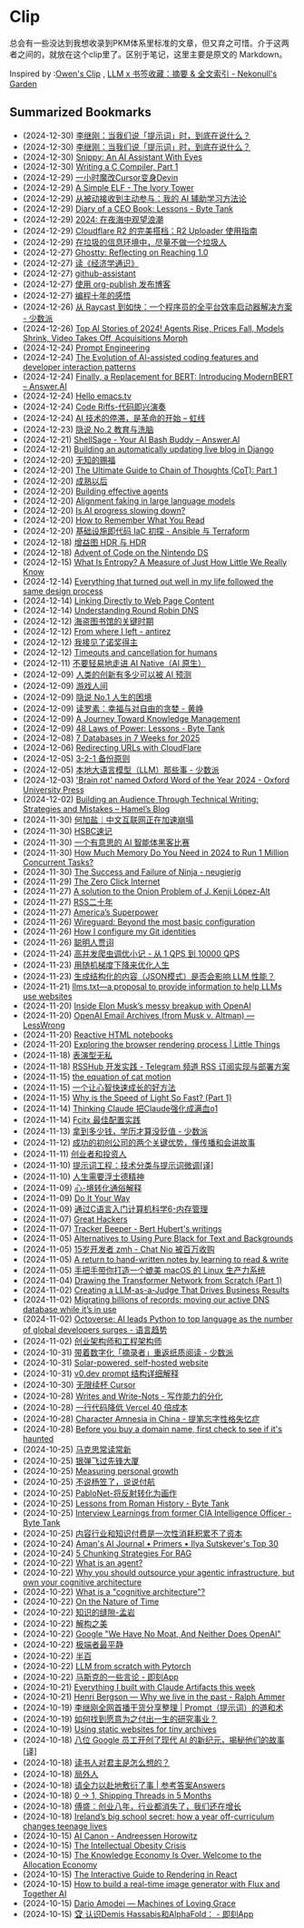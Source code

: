 # Clip
总会有一些没达到我想收录到PKM体系里标准的文章，但又弃之可惜。介于这两者之间的，就放在这个clip里了。区别于笔记，这里主要是原文的 Markdown。

Inspired by :[Owen's Clip](https://github.com/theowenyoung/clip) , [LLM x 书签收藏：摘要 & 全文索引 - Nekonull's Garden](https://nekonull.me/posts/llm_x_bookmark/)

## Summarized Bookmarks
- (2024-12-30) [李继刚：当我们说「提示词」时，到底在说什么？](2024/12/2024-12-30-李继刚：当我们说「提示词」时，到底在说什么？.md)
- (2024-12-30) [李继刚：当我们说「提示词」时，到底在说什么？](2024/12/2024-12-30-李继刚：当我们说「提示词」时，到底在说什么？.md)
- (2024-12-30) [Snippy: An AI Assistant With Eyes](2024/12/2024-12-30-snippy-an-ai-assistant-with-eyes.md)
- (2024-12-30) [Writing a C Compiler, Part 1](2024/12/2024-12-30-writing-a-c-compiler,-part-1.md)
- (2024-12-29) [一小时魔改Cursor变身Devin](2024/12/2024-12-29-一小时魔改cursor变身devin.md)
- (2024-12-29) [A Simple ELF - The Ivory Tower](2024/12/2024-12-29-a-simple-elf---the-ivory-tower.md)
- (2024-12-29) [从被动接收到主动参与：我的 AI 辅助学习方法论](2024/12/2024-12-29-从被动接收到主动参与：我的-ai-辅助学习方法论.md)
- (2024-12-29) [Diary of a CEO Book: Lessons - Byte Tank](2024/12/2024-12-29-diary-of-a-ceo-book-lessons---byte-tank.md)
- (2024-12-29) [2024: 在夜海中观望浪潮](2024/12/2024-12-29-2024-在夜海中观望浪潮.md)
- (2024-12-29) [Cloudflare R2 的完美搭档：R2 Uploader 使用指南](2024/12/2024-12-29-cloudflare-r2-的完美搭档：r2-uploader-使用指南.md)
- (2024-12-29) [在垃圾的信息环境中，尽量不做一个垃圾人](2024/12/2024-12-29-在垃圾的信息环境中，尽量不做一个垃圾人.md)
- (2024-12-27) [Ghostty: Reflecting on Reaching 1.0](2024/12/2024-12-27-ghostty-reflecting-on-reaching-1.0.md)
- (2024-12-27) [读《经济学通识》](2024/12/2024-12-27-读《经济学通识》.md)
- (2024-12-27) [github-assistant](2024/12/2024-12-27-github-assistant.md)
- (2024-12-27) [使用 org-publish 发布博客](2024/12/2024-12-27-使用-org-publish-发布博客.md)
- (2024-12-27) [编程十年的感悟](2024/12/2024-12-27-编程十年的感悟.md)
- (2024-12-26) [从 Raycast 到如快：一个程序员的全平台效率启动器解决方案 - 少数派](2024/12/2024-12-26-从-raycast-到如快：一个程序员的全平台效率启动器解决方案---少数派.md)
- (2024-12-26) [Top AI Stories of 2024! Agents Rise, Prices Fall, Models Shrink, Video Takes Off, Acquisitions Morph](2024/12/2024-12-26-top-ai-stories-of-2024!-agents-rise,-prices-fall,-models-shrink,-video-takes-off,-acquisitions-morph.md)
- (2024-12-24) [Prompt Engineering](2024/12/2024-12-24-prompt-engineering.md)
- (2024-12-24) [The Evolution of AI-assisted coding features and developer interaction patterns](2024/12/2024-12-24-the-evolution-of-ai-assisted-coding-features-and-developer-interaction-patterns.md)
- (2024-12-24) [Finally, a Replacement for BERT: Introducing ModernBERT – Answer.AI](2024/12/2024-12-24-finally,-a-replacement-for-bert-introducing-modernbert-–-answer.ai.md)
- (2024-12-24) [Hello emacs.tv](2024/12/2024-12-24-hello-emacs.tv.md)
- (2024-12-24) [Code Riffs-代码即兴演奏](2024/12/2024-12-24-code-riffs-代码即兴演奏.md)
- (2024-12-24) [AI 技术的停滞，是革命的开始 – 虹线](2024/12/2024-12-24-ai-技术的停滞，是革命的开始-–-虹线.md)
- (2024-12-23) [隐说 No.2  教育与洗脑](2024/12/2024-12-23-隐说-no.2-教育与洗脑.md)
- (2024-12-21) [ShellSage - Your AI Bash Buddy – Answer.AI](2024/12/2024-12-21-shellsage---your-ai-bash-buddy-–-answer.ai.md)
- (2024-12-21) [Building an automatically updating live blog in Django](2024/12/2024-12-21-building-an-automatically-updating-live-blog-in-django.md)
- (2024-12-20) [无知的赐福](2024/12/2024-12-20-无知的赐福.md)
- (2024-12-20) [The Ultimate Guide to Chain of Thoughts (CoT): Part 1](2024/12/2024-12-20-the-ultimate-guide-to-chain-of-thoughts-(cot)-part-1.md)
- (2024-12-20) [成熟以后](2024/12/2024-12-20-成熟以后.md)
- (2024-12-20) [Building effective agents](2024/12/2024-12-20-building-effective-agents.md)
- (2024-12-20) [Alignment faking in large language models](2024/12/2024-12-20-alignment-faking-in-large-language-models.md)
- (2024-12-20) [Is AI progress slowing down?](2024/12/2024-12-20-is-ai-progress-slowing-down.md)
- (2024-12-20) [How to Remember What You Read](2024/12/2024-12-20-how-to-remember-what-you-read.md)
- (2024-12-20) [基础设施即代码 IaC 初探 - Ansible 与 Terraform](2024/12/2024-12-20-基础设施即代码-iac-初探---ansible-与-terraform.md)
- (2024-12-18) [增益图 HDR 与 HDR](2024/12/2024-12-18-增益图-hdr-与-hdr.md)
- (2024-12-18) [Advent of Code on the Nintendo DS](2024/12/2024-12-18-advent-of-code-on-the-nintendo-ds.md)
- (2024-12-15) [What Is Entropy? A Measure of Just How Little We Really Know](2024/12/2024-12-15-what-is-entropy-a-measure-of-just-how-little-we-really-know.md)
- (2024-12-14) [Everything that turned out well in my life followed the same design process](2024/12/2024-12-14-everything-that-turned-out-well-in-my-life-followed-the-same-design-process.md)
- (2024-12-14) [Linking Directly to Web Page Content](2024/12/2024-12-14-linking-directly-to-web-page-content.md)
- (2024-12-14) [Understanding Round Robin DNS](2024/12/2024-12-14-understanding-round-robin-dns.md)
- (2024-12-12) [海盗图书馆的关键时期](2024/12/2024-12-12-海盗图书馆的关键时期.md)
- (2024-12-12) [From where I left - antirez](2024/12/2024-12-12-from-where-i-left---antirez.md)
- (2024-12-12) [我接见了诺奖得主](2024/12/2024-12-12-我接见了诺奖得主.md)
- (2024-12-12) [Timeouts and cancellation for humans](2024/12/2024-12-12-timeouts-and-cancellation-for-humans.md)
- (2024-12-11) [不要轻易地走进 AI Native（AI 原生）](2024/12/2024-12-11-不要轻易地走进-ai-native（ai-原生）.md)
- (2024-12-09) [人类的创新有多少可以被 AI 预测](2024/12/2024-12-09-人类的创新有多少可以被-ai-预测.md)
- (2024-12-09) [游戏人间](2024/12/2024-12-09-游戏人间.md)
- (2024-12-09) [隐说 No.1 人生的困境](2024/12/2024-12-09-隐说-no.1-人生的困境.md)
- (2024-12-09) [读罗素：幸福与对自由的贪婪 - 黄峥](2024/12/2024-12-09-读罗素：幸福与对自由的贪婪---黄峥.md)
- (2024-12-09) [A Journey Toward Knowledge Management](2024/12/2024-12-09-a-journey-toward-knowledge-management.md)
- (2024-12-09) [48 Laws of Power: Lessons - Byte Tank](2024/12/2024-12-09-48-laws-of-power-lessons---byte-tank.md)
- (2024-12-08) [7 Databases in 7 Weeks for 2025](2024/12/2024-12-08-7-databases-in-7-weeks-for-2025.md)
- (2024-12-06) [Redirecting URLs with CloudFlare](2024/12/2024-12-06-redirecting-urls-with-cloudflare.md)
- (2024-12-05) [3-2-1 备份原则](2024/12/2024-12-05-3-2-1-备份原则.md)
- (2024-12-05) [本地大语言模型（LLM）那些事 - 少数派](2024/12/2024-12-05-本地大语言模型（llm）那些事---少数派.md)
- (2024-12-03) ['Brain rot' named Oxford Word of the Year 2024 - Oxford University Press](2024/12/2024-12-03-'brain-rot'-named-oxford-word-of-the-year-2024---oxford-university-press.md)
- (2024-12-02) [Building an Audience Through Technical Writing: Strategies and Mistakes – Hamel’s Blog](2024/12/2024-12-02-building-an-audience-through-technical-writing-strategies-and-mistakes-–-hamel’s-blog.md)
- (2024-11-30) [何加盐｜中文互联网正在加速崩塌](2024/11/2024-11-30-何加盐｜中文互联网正在加速崩塌.md)
- (2024-11-30) [HSBC速记](2024/11/2024-11-30-hsbc速记.md)
- (2024-11-30) [一个有意思的 AI 智能体黑客比赛](2024/11/2024-11-30-一个有意思的-ai-智能体黑客比赛.md)
- (2024-11-30) [How Much Memory Do You Need in 2024 to Run 1 Million Concurrent Tasks?](2024/11/2024-11-30-how-much-memory-do-you-need-in-2024-to-run-1-million-concurrent-tasks.md)
- (2024-11-30) [The Success and Failure of Ninja - neugierig](2024/11/2024-11-30-the-success-and-failure-of-ninja---neugierig.md)
- (2024-11-29) [The Zero Click Internet](2024/11/2024-11-29-the-zero-click-internet.md)
- (2024-11-27) [A solution to the Onion Problem of J. Kenji López-Alt](2024/11/2024-11-27-a-solution-to-the-onion-problem-of-j.-kenji-lópez-alt.md)
- (2024-11-27) [RSS二十年](2024/11/2024-11-27-rss二十年.md)
- (2024-11-27) [America’s Superpower](2024/11/2024-11-27-america’s-superpower.md)
- (2024-11-26) [Wireguard: Beyond the most basic configuration](2024/11/2024-11-26-wireguard-beyond-the-most-basic-configuration.md)
- (2024-11-26) [How I configure my Git identities](2024/11/2024-11-26-how-i-configure-my-git-identities.md)
- (2024-11-26) [聪明人贾诩](2024/11/2024-11-26-聪明人贾诩.md)
- (2024-11-24) [高并发爬虫调优小记 - 从 1 QPS 到 10000 QPS](2024/11/2024-11-24-高并发爬虫调优小记---从-1-qps-到-10000-qps.md)
- (2024-11-23) [用随机梯度下降来优化人生](2024/11/2024-11-23-用随机梯度下降来优化人生.md)
- (2024-11-23) [生成结构化的内容（JSON模式）是否会影响 LLM 性能？](2024/11/2024-11-23-生成结构化的内容（json模式）是否会影响-llm-性能？.md)
- (2024-11-21) [llms.txt—a proposal to provide information to help LLMs use websites](2024/11/2024-11-21-llms.txt—a-proposal-to-provide-information-to-help-llms-use-websites.md)
- (2024-11-20) [Inside Elon Musk’s messy breakup with OpenAI](2024/11/2024-11-20-inside-elon-musk’s-messy-breakup-with-openai.md)
- (2024-11-20) [OpenAI Email Archives (from Musk v. Altman) — LessWrong](2024/11/2024-11-20-openai-email-archives-(from-musk-v.-altman)-—-lesswrong.md)
- (2024-11-20) [Reactive HTML notebooks](2024/11/2024-11-20-reactive-html-notebooks.md)
- (2024-11-20) [Exploring the browser rendering process | Little Things](2024/11/2024-11-20-exploring-the-browser-rendering-process-little-things.md)
- (2024-11-18) [表演型无私](2024/11/2024-11-18-表演型无私.md)
- (2024-11-18) [RSSHub 开发实践 - Telegram 频道 RSS 订阅实现与部署方案](2024/11/2024-11-18-rsshub-开发实践---telegram-频道-rss-订阅实现与部署方案.md)
- (2024-11-15) [the equation of cat motion](2024/11/2024-11-15-the-equation-of-cat-motion.md)
- (2024-11-15) [一个让心智快速成长的好方法](2024/11/2024-11-15-一个让心智快速成长的好方法.md)
- (2024-11-15) [Why is the Speed of Light So Fast? (Part 1)](2024/11/2024-11-15-why-is-the-speed-of-light-so-fast-(part-1).md)
- (2024-11-14) [Thinking Claude 把Claude强化成满血o1](2024/11/2024-11-14-thinking-claude-把claude强化成满血o1.md)
- (2024-11-14) [Fcitx 最佳配置实践](2024/11/2024-11-14-fcitx-最佳配置实践.md)
- (2024-11-13) [拿到多少钱，学历才算没贬值 - 少数派](2024/11/2024-11-13-拿到多少钱，学历才算没贬值---少数派.md)
- (2024-11-12) [成功的初创公司的两个关键优势，懂传播和会讲故事](2024/11/2024-11-12-成功的初创公司的两个关键优势，懂传播和会讲故事.md)
- (2024-11-11) [创业者和投资人](2024/11/2024-11-11-创业者和投资人.md)
- (2024-11-10) [提示词工程：技术分类与提示词微调[译]](2024/11/2024-11-10-提示词工程：技术分类与提示词微调[译].md)
- (2024-11-10) [人生需要浮士德精神](2024/11/2024-11-10-人生需要浮士德精神.md)
- (2024-11-09) [心-境转化通俗解释](2024/11/2024-11-09-心-境转化通俗解释.md)
- (2024-11-09) [Do It Your Way](2024/11/2024-11-09-do-it-your-way.md)
- (2024-11-09) [通过C语言入门计算机科学6-内存管理 ](2024/11/2024-11-09-通过c语言入门计算机科学6-内存管理.md)
- (2024-11-07) [Great Hackers](2024/11/2024-11-07-great-hackers.md)
- (2024-11-07) [Tracker Beeper - Bert Hubert's writings](2024/11/2024-11-07-tracker-beeper---bert-hubert's-writings.md)
- (2024-11-05) [Alternatives to Using Pure Black for Text and Backgrounds](2024/11/2024-11-05-alternatives-to-using-pure-black-for-text-and-backgrounds.md)
- (2024-11-05) [15岁开发者 zmh - Chat Nio 被百万收购](2024/11/2024-11-05-15岁开发者-zmh---chat-nio-被百万收购.md)
- (2024-11-05) [A return to hand-written notes by learning to read & write](2024/11/2024-11-05-a-return-to-hand-written-notes-by-learning-to-read-&-write.md)
- (2024-11-05) [手把手带你打造一个媲美 macOS 的 Linux 生产力系统](2024/11/2024-11-05-手把手带你打造一个媲美-macos-的-linux-生产力系统.md)
- (2024-11-04) [Drawing the Transformer Network from Scratch (Part 1)](2024/11/2024-11-04-drawing-the-transformer-network-from-scratch-(part-1).md)
- (2024-11-02) [Creating a LLM-as-a-Judge That Drives Business Results](2024/11/2024-11-02-creating-a-llm-as-a-judge-that-drives-business-results.md)
- (2024-11-02) [Migrating billions of records: moving our active DNS database while it’s in use](2024/11/2024-11-02-migrating-billions-of-records-moving-our-active-dns-database-while-it’s-in-use.md)
- (2024-11-02) [Octoverse: AI leads Python to top language as the number of global developers surges - 语言趋势](2024/11/2024-11-02-octoverse-ai-leads-python-to-top-language-as-the-number-of-global-developers-surges---语言趋势.md)
- (2024-11-02) [创业架构师和工程架构师](2024/11/2024-11-02-创业架构师和工程架构师.md)
- (2024-10-31) [带着数字化「摘录者」重返纸质阅读 - 少数派](2024/10/2024-10-31-带着数字化「摘录者」重返纸质阅读---少数派.md)
- (2024-10-31) [Solar-powered, self-hosted website](2024/10/2024-10-31-solar-powered,-self-hosted-website.md)
- (2024-10-31) [v0.dev prompt 结构详细解释](2024/10/2024-10-31-v0.dev-prompt-结构详细解释.md)
- (2024-10-30) [无限续杯 Cursor](2024/10/2024-10-30-无限续杯-cursor.md)
- (2024-10-28) [Writes and Write-Nots - 写作能力的分化](2024/10/2024-10-28-writes-and-write-nots---写作能力的分化.md)
- (2024-10-28) [一行代码降低 Vercel 40 倍成本](2024/10/2024-10-28-一行代码降低-vercel-40-倍成本.md)
- (2024-10-28) [Character Amnesia in China - 提笔忘字性格失忆症](2024/10/2024-10-28-character-amnesia-in-china---提笔忘字性格失忆症.md)
- (2024-10-28) [Before you buy a domain name, first check to see if it's haunted](2024/10/2024-10-28-before-you-buy-a-domain-name,-first-check-to-see-if-it's-haunted.md)
- (2024-10-25) [马克思常读常新](2024/10/2024-10-25-马克思常读常新.md)
- (2024-10-25) [银弹飞过先锋大厦](2024/10/2024-10-25-银弹飞过先锋大厦.md)
- (2024-10-25) [Measuring personal growth](2024/10/2024-10-25-measuring-personal-growth.md)
- (2024-10-25) [不说杨笠了，说说付航](2024/10/2024-10-25-不说杨笠了，说说付航.md)
- (2024-10-25) [PabloNet-将反射转化为画作](2024/10/2024-10-25-pablonet-将反射转化为画作.md)
- (2024-10-25) [Lessons from Roman History - Byte Tank](2024/10/2024-10-25-lessons-from-roman-history---byte-tank.md)
- (2024-10-25) [Interview Learnings from former CIA Intelligence Officer - Byte Tank](2024/10/2024-10-25-interview-learnings-from-former-cia-intelligence-officer---byte-tank.md)
- (2024-10-25) [内容行业和知识付费是一次性消耗积累不了资本](2024/10/2024-10-25-内容行业和知识付费是一次性消耗积累不了资本.md)
- (2024-10-24) [Aman's AI Journal • Primers • Ilya Sutskever's Top 30](2024/10/2024-10-24-aman's-ai-journal-•-primers-•-ilya-sutskever's-top-30.md)
- (2024-10-24) [5 Chunking Strategies For RAG](2024/10/2024-10-24-5-chunking-strategies-for-rag.md)
- (2024-10-22) [What is an agent?](2024/10/2024-10-22-what-is-an-agent.md)
- (2024-10-22) [Why you should outsource your agentic infrastructure, but own your cognitive architecture](2024/10/2024-10-22-why-you-should-outsource-your-agentic-infrastructure,-but-own-your-cognitive-architecture.md)
- (2024-10-22) [What is a "cognitive architecture"?](2024/10/2024-10-22-what-is-a-cognitive-architecture.md)
- (2024-10-22) [On the Nature of Time](2024/10/2024-10-22-on-the-nature-of-time.md)
- (2024-10-22) [知识的缝隙-孟岩](2024/10/2024-10-22-知识的缝隙-孟岩.md)
- (2024-10-22) [解构之美](2024/10/2024-10-22-解构之美.md)
- (2024-10-22) [Google "We Have No Moat, And Neither Does OpenAI"](2024/10/2024-10-22-google-we-have-no-moat,-and-neither-does-openai.md)
- (2024-10-22) [极端者最平静](2024/10/2024-10-22-极端者最平静.md)
- (2024-10-22) [半百](2024/10/2024-10-22-半百.md)
- (2024-10-22) [LLM from scratch with Pytorch](2024/10/2024-10-22-llm-from-scratch-with-pytorch.md)
- (2024-10-22) [马斯克的一些言论 - 即刻App](2024/10/2024-10-22-马斯克的一些言论---即刻app.md)
- (2024-10-21) [Everything I built with Claude Artifacts this week](2024/10/2024-10-21-everything-i-built-with-claude-artifacts-this-week.md)
- (2024-10-21) [Henri Bergson — Why we live in the past - Ralph Ammer](2024/10/2024-10-21-henri-bergson-—-why-we-live-in-the-past---ralph-ammer.md)
- (2024-10-19) [李继刚全网首播干货分享整理 | Prompt（提示词）的道和术](2024/10/2024-10-19-李继刚全网首播干货分享整理-prompt（提示词）的道和术.md)
- (2024-10-19) [如何找到愿意为之付出一生的研究事业？](2024/10/2024-10-19-如何找到愿意为之付出一生的研究事业？.md)
- (2024-10-19) [Using static websites for tiny archives](2024/10/2024-10-19-using-static-websites-for-tiny-archives.md)
- (2024-10-18) [八位 Google 员工开创了现代 AI 的新纪元，揭秘他们的故事 [译]](2024/10/2024-10-18-八位-google-员工开创了现代-ai-的新纪元，揭秘他们的故事-[译].md)
- (2024-10-18) [读书人对君主是怎么想的？](2024/10/2024-10-18-读书人对君主是怎么想的？.md)
- (2024-10-18) [局外人](2024/10/2024-10-18-局外人.md)
- (2024-10-18) [请全力以赴地敷衍了事 | 参考答案Answers](2024/10/2024-10-18-请全力以赴地敷衍了事-参考答案answers.md)
- (2024-10-18) [0 → 1, Shipping Threads in 5 Months](2024/10/2024-10-18-0-→-1,-shipping-threads-in-5-months.md)
- (2024-10-18) [傅盛：创业八年，行业都消失了，我们还在增长](2024/10/2024-10-18-傅盛：创业八年，行业都消失了，我们还在增长.md)
- (2024-10-18) [Ireland’s big school secret: how a year off-curriculum changes teenage lives](2024/10/2024-10-18-ireland’s-big-school-secret-how-a-year-off-curriculum-changes-teenage-lives.md)
- (2024-10-15) [AI Canon - Andreessen Horowitz](2024/10/2024-10-15-ai-canon---andreessen-horowitz.md)
- (2024-10-15) [The Intellectual Obesity Crisis](2024/10/2024-10-15-the-intellectual-obesity-crisis.md)
- (2024-10-15) [The Knowledge Economy Is Over. Welcome to the Allocation Economy](2024/10/2024-10-15-the-knowledge-economy-is-over.-welcome-to-the-allocation-economy.md)
- (2024-10-15) [The Interactive Guide to Rendering in React](2024/10/2024-10-15-the-interactive-guide-to-rendering-in-react.md)
- (2024-10-15) [How to build a real-time image generator with Flux and Together AI](2024/10/2024-10-15-how-to-build-a-real-time-image-generator-with-flux-and-together-ai.md)
- (2024-10-15) [Dario Amodei — Machines of Loving Grace](2024/10/2024-10-15-dario-amodei-—-machines-of-loving-grace.md)
- (2024-10-15) [🏆 认识Demis Hassabis和AlphaFold： - 即刻App](2024/10/2024-10-15-🏆-认识demis-hassabis和alphafold：---即刻app.md)

